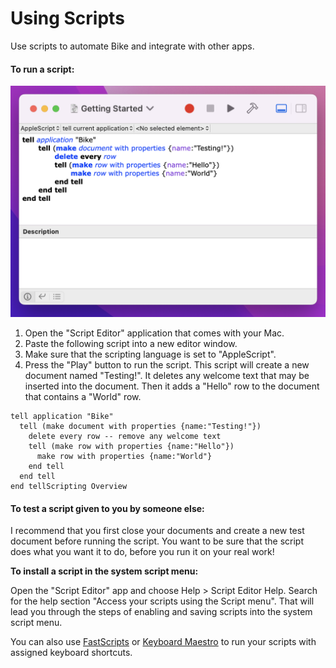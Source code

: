 # Using Scripts

Use scripts to automate Bike and integrate with other apps.

#### To run a script:

![](<../.gitbook/assets/Screen Shot 2022-05-05 at 12.25.09 PM.png>)

1. Open the "Script Editor" application that comes with your Mac.
2. Paste the following script into a new editor window.
3. Make sure that the scripting language is set to "AppleScript".
4. Press the "Play" button to run the script. This script will create a new document named "Testing!". It deletes any welcome text that may be inserted into the document. Then it adds a "Hello" row to the document that contains a "World" row.

```
tell application "Bike"
  tell (make document with properties {name:"Testing!"})
    delete every row -- remove any welcome text
    tell (make row with properties {name:"Hello"})
      make row with properties {name:"World"}
    end tell
  end tell
end tellScripting Overview
```

#### **To test a script given to you by someone else:**

I recommend that you first close your documents and create a new test document before running the script. You want to be sure that the script does what you want it to do, before you run it on your real work!

**To install a script in the system script menu:**

Open the "Script Editor" app and choose Help > Script Editor Help. Search for the help section "Access your scripts using the Script menu". That will lead you through the steps of enabling and saving scripts into the system script menu.

You can also use [FastScripts](http://www.red-sweater.com/fastscripts/) or [Keyboard Maestro](http://www.keyboardmaestro.com/main/) to run your scripts with assigned keyboard shortcuts.
